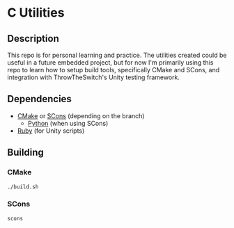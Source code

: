 # C Utilities

## Description

This repo is for personal learning and practice.  The utilities created could be useful in a future embedded project, but for now I'm primarily using this repo to learn how to setup build tools, specifically CMake and SCons, and integration with ThrowTheSwitch's Unity testing framework.

## Dependencies
 * [CMake](https://cmake.org/download/) or [SCons](https://scons.org/doc/production/HTML/scons-user.html#chap-build-install) (depending on the branch)
   * [Python](https://wiki.python.org/moin/BeginnersGuide/Download) (when using SCons)
 *  [Ruby](https://www.ruby-lang.org/en/documentation/installation/) (for Unity scripts)

## Building

### CMake

```
./build.sh
```

### SCons

```
scons
```
